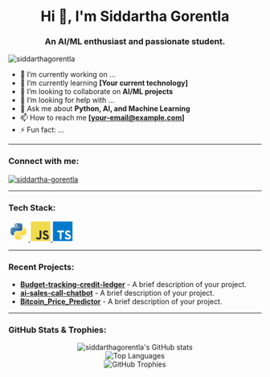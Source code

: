 <!-- Introduction Section -->
<h1 align="center">Hi 👋, I'm Siddartha Gorentla</h1>
<h3 align="center">An AI/ML enthusiast and passionate student.</h3>

<p align="left"> <img src="https://komarev.com/ghpvc/?username=siddarthagorentla&label=Profile%20views&color=0e75b6&style=flat" alt="siddarthagorentla" /> </p>

- 🔭 I’m currently working on ...
- 🌱 I’m currently learning **[Your current technology]**
- 👯 I’m looking to collaborate on **AI/ML projects**
- 🤔 I’m looking for help with ...
- 💬 Ask me about **Python, AI, and Machine Learning**
- 📫 How to reach me **[your-email@example.com]**
- ⚡ Fun fact: ...

---

<!-- Social Media Section -->
<h3 align="left">Connect with me:</h3>
<p align="left">
<a href="https://linkedin.com/in/siddartha-gorentla" target="blank"><img align="center" src="https://raw.githubusercontent.com/rahuldkjain/github-profile-readme-generator/master/src/images/icons/Social/linked-in-alt.svg" alt="siddartha-gorentla" height="30" width="40" /></a>
<!-- Add other social media links here. For example: -->
<!-- <a href="https://twitter.com/your_handle" target="blank"><img align="center" src="https://raw.githubusercontent.com/rahuldkjain/github-profile-readme-generator/master/src/images/icons/Social/twitter.svg" alt="your_handle" height="30" width="40" /></a> -->
</p>

---

<!-- Tech Stack Section -->
<h3 align="left">Tech Stack:</h3>
<p align="left">
    <!-- Based on your current projects. Add more as you like! -->
    <a href="https://www.python.org" target="_blank" rel="noreferrer"> <img src="https://raw.githubusercontent.com/devicons/devicon/master/icons/python/python-original.svg" alt="python" width="40" height="40"/> </a>
    <a href="https://developer.mozilla.org/en-US/docs/Web/JavaScript" target="_blank" rel="noreferrer"> <img src="https://raw.githubusercontent.com/devicons/devicon/master/icons/javascript/javascript-original.svg" alt="javascript" width="40" height="40"/> </a>
    <a href="https://www.typescriptlang.org/" target="_blank" rel="noreferrer"> <img src="https://raw.githubusercontent.com/devicons/devicon/master/icons/typescript/typescript-original.svg" alt="typescript" width="40" height="40"/> </a>
    <!-- Add other technologies you use -->
</p>

---

<!-- Recent Projects Section -->
<h3 align="left">Recent Projects:</h3>

- **[Budget-tracking-credit-ledger](https://github.com/siddarthagorentla/Budget-tracking-credit-ledger)** - A brief description of your project.
- **[ai-sales-call-chatbot](https://github.com/siddarthagorentla/ai-sales-call-chatbot-)** - A brief description of your project.
- **[Bitcoin_Price_Predictor](https://github.com/siddarthagorentla/Bitcoin_Price_Predictor)** - A brief description of your project.

---

<!-- GitHub Stats & Trophies -->
<h3 align="left">GitHub Stats & Trophies:</h3>
<p align="center">
  <img src="https://github-readme-stats.vercel.app/api?username=siddarthagorentla&show_icons=true&theme=radical" alt="siddarthagorentla's GitHub stats" />
  <br/>
  <img src="https://github-readme-stats.vercel.app/api/top-langs/?username=siddarthagorentla&layout=compact&theme=radical" alt="Top Languages" />
  <br/>
  <img src="https://github-profile-trophy.vercel.app/?username=siddarthagorentla&theme=radical&row=1" alt="GitHub Trophies" />
</p>

